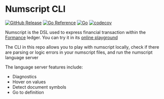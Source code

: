 # Numscript CLI

[![GitHub Release](https://img.shields.io/github/v/release/formancehq/numscript)](https://github.com/formancehq/numscript/releases)
[![Go Reference](https://pkg.go.dev/badge/github.com/formancehq/numscript.svg)](https://pkg.go.dev/github.com/formancehq/numscript)
[![Go](https://github.com/formancehq/numscript/actions/workflows/checks.yml/badge.svg)](https://github.com/formancehq/numscript/actions/workflows/checks.yml)
[![codecov](https://codecov.io/gh/formancehq/numscript/graph/badge.svg?token=njjqGhFQ2p)](https://codecov.io/gh/formancehq/numscript)

Numscript is the DSL used to express financial transaction within the [Formance](https://www.formance.com/) ledger.
You can try it in its [online playground](https://playground.numscript.org)

The CLI in this repo allows you to play with numscript locally, check if there are parsing or logic errors in your numscript files, and run the numscript language server

The language server features include:

- Diagnostics
- Hover on values
- Detect document symbols
- Go to definition
